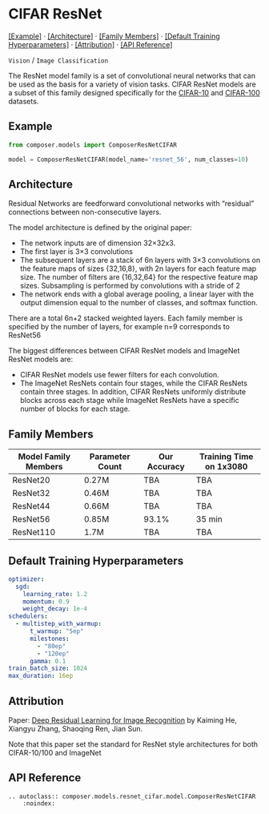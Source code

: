 # CIFAR ResNet
[\[Example\]](#example) &middot; [\[Architecture\]](#architecture) &middot; [\[Family Members\]](#family-members) &middot; [\[Default Training Hyperparameters\]](#default-training-hyperparameters) &middot; [\[Attribution\]](#attribution) &middot; [\[API Reference\]](#api-reference)

`Vision` / `Image Classification`

The ResNet model family is a set of convolutional neural networks that can be used as the basis for a variety of vision tasks. CIFAR ResNet models are a subset of this family designed specifically for the [CIFAR-10](https://www.cs.toronto.edu/~kriz/cifar.html) and [CIFAR-100](https://www.cs.toronto.edu/~kriz/cifar.html) datasets.

## Example

```python
from composer.models import ComposerResNetCIFAR

model = ComposerResNetCIFAR(model_name='resnet_56', num_classes=10)
```

## Architecture

Residual Networks are feedforward convolutional networks with “residual” connections between non-consecutive layers.

The model architecture is defined by the original paper:

- The network inputs are of dimension 32×32x3.
- The first layer is 3×3 convolutions
- The subsequent layers are a stack of 6n layers with 3×3 convolutions on the feature maps of sizes {32,16,8}, with 2n layers for each feature map size. The number of filters are {16,32,64} for the respective feature map sizes. Subsampling is performed by convolutions with a stride of 2
- The network ends with a global average pooling, a linear layer with the output dimension equal to the number of classes, and softmax function.

There are a total 6n+2 stacked weighted layers. Each family member is specified by the number of layers, for example n=9 corresponds to ResNet56

The biggest differences between CIFAR ResNet models and ImageNet ResNet models are:

- CIFAR ResNet models use fewer filters for each convolution.
- The ImageNet ResNets contain four stages, while the CIFAR ResNets contain three stages. In addition, CIFAR ResNets uniformly distribute blocks across each stage while ImageNet ResNets have a specific number of blocks for each stage.

## Family Members

| Model Family Members | Parameter Count | Our Accuracy | Training Time on 1x3080 |
|----------------------|-----------------|--------------|-------------------------|
| ResNet20             | 0.27M           | TBA          | TBA                     |
| ResNet32             | 0.46M           | TBA          | TBA                     |
| ResNet44             | 0.66M           | TBA          | TBA                     |
| ResNet56             | 0.85M           | 93.1%        | 35 min                  |
| ResNet110            | 1.7M            | TBA          | TBA                     |
## Default Training Hyperparameters

```yaml
optimizer:
  sgd:
    learning_rate: 1.2
    momentum: 0.9
    weight_decay: 1e-4
schedulers:
  - multistep_with_warmup:
      t_warmup: "5ep"
      milestones:
        - "80ep"
        - "120ep"
      gamma: 0.1
train_batch_size: 1024
max_duration: 16ep
```

## Attribution

Paper: [Deep Residual Learning for Image Recognition](https://arxiv.org/abs/1512.03385) by Kaiming He, Xiangyu Zhang, Shaoqing Ren, Jian Sun.

Note that this paper set the standard for ResNet style architectures for both CIFAR-10/100 and ImageNet

## API Reference

```{eval-rst}
.. autoclass:: composer.models.resnet_cifar.model.ComposerResNetCIFAR
    :noindex:
```

